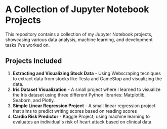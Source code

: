# A Collection of Jupyter Notebook Projects

This repository contains a collection of my Jupyter Notebook projects, showcasing various data analysis, machine learning, and development tasks I've worked on.

## Projects Included

1. **Extracting and Visualizing Stock Data** - Using Webscraping tecniques to extract data from stocks like Tesla and GameStop and visualizing the data.
2. **Iris Dataset Visualization** - A small project where I learned to visualize the Iris dataset using three different Python libraries: Matplotlib, Seaborn, and Plotly.
3. **Simple Linear Regression Project** - A small linear regression project that aims to predict writing scores based on reading scores
4. **Cardio Risk Predictor** - Kaggle Project; using machine learning to evaluates an individual's risk of heart attack based on clinical data
